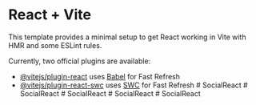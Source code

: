 # React + Vite

This template provides a minimal setup to get React working in Vite with HMR and some ESLint rules.

Currently, two official plugins are available:

- [@vitejs/plugin-react](https://github.com/vitejs/vite-plugin-react/blob/main/packages/plugin-react/README.md) uses [Babel](https://babeljs.io/) for Fast Refresh
- [@vitejs/plugin-react-swc](https://github.com/vitejs/vite-plugin-react-swc) uses [SWC](https://swc.rs/) for Fast Refresh
#   S o c i a l R e a c t  
 #   S o c i a l R e a c t  
 #   S o c i a l R e a c t  
 #   S o c i a l R e a c t  
 #   S o c i a l R e a c t  
 